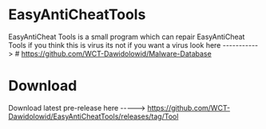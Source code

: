 # EasyAntiCheatTools
EasyAntiCheat Tools is a small program which can repair EasyAntiCheat Tools if you think this is virus its not if you want a virus look here
-----------> # https://github.com/WCT-Dawidolowid/Malware-Database
# Download
Download latest pre-release here -----> https://github.com/WCT-Dawidolowid/EasyAntiCheatTools/releases/tag/Tool
